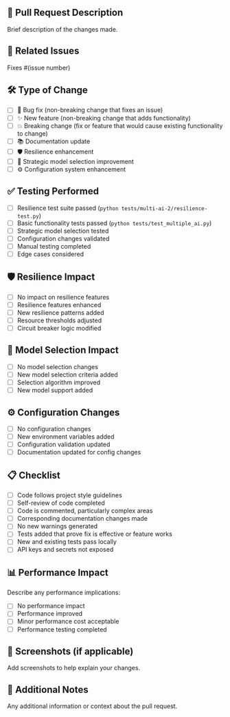 ## 🎯 Pull Request Description
Brief description of the changes made.

## 🔗 Related Issues
Fixes #(issue number)

## 🛠️ Type of Change
- [ ] 🐛 Bug fix (non-breaking change that fixes an issue)
- [ ] ✨ New feature (non-breaking change that adds functionality)  
- [ ] 💥 Breaking change (fix or feature that would cause existing functionality to change)
- [ ] 📚 Documentation update
- [ ] 🛡️ Resilience enhancement
- [ ] 🧠 Strategic model selection improvement
- [ ] ⚙️ Configuration system enhancement

## ✅ Testing Performed
- [ ] Resilience test suite passed (`python tests/multi-ai-2/resilience-test.py`)
- [ ] Basic functionality tests passed (`python tests/test_multiple_ai.py`)
- [ ] Strategic model selection tested
- [ ] Configuration changes validated
- [ ] Manual testing completed
- [ ] Edge cases considered

## 🛡️ Resilience Impact
- [ ] No impact on resilience features
- [ ] Resilience features enhanced
- [ ] New resilience patterns added
- [ ] Resource thresholds adjusted
- [ ] Circuit breaker logic modified

## 🧠 Model Selection Impact  
- [ ] No model selection changes
- [ ] New model selection criteria added
- [ ] Selection algorithm improved
- [ ] New model support added

## ⚙️ Configuration Changes
- [ ] No configuration changes
- [ ] New environment variables added
- [ ] Configuration validation updated
- [ ] Documentation updated for config changes

## 📋 Checklist
- [ ] Code follows project style guidelines
- [ ] Self-review of code completed
- [ ] Code is commented, particularly complex areas
- [ ] Corresponding documentation changes made
- [ ] No new warnings generated
- [ ] Tests added that prove fix is effective or feature works
- [ ] New and existing tests pass locally
- [ ] API keys and secrets not exposed

## 📊 Performance Impact
Describe any performance implications:
- [ ] No performance impact
- [ ] Performance improved
- [ ] Minor performance cost acceptable
- [ ] Performance testing completed

## 📸 Screenshots (if applicable)
Add screenshots to help explain your changes.

## 📝 Additional Notes
Any additional information or context about the pull request.
